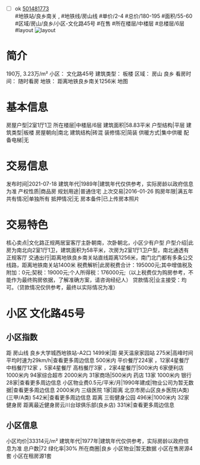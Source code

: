 - [ ] ok [501481773](https://bj.5i5j.com/ershoufang/501481773.html)  
 #地铁站/良乡南关 ,  #地铁线/房山线
#单价/2-4 #总价/180-195 #面积/55-60   #区域/房山/良乡/小区-文化路45号 #在售 #所在楼层/中楼层 #总楼层/6层 #layout 
![layout](http://image2a.5i5j.com/scm/HOUSE_CUSTOMER/53a653495c444ef7b7fff408abddb9c0.jpg_P5.jpg) 
# 简介 
 190万,  3.23万/m² 
小区： 文化路45号
建筑类型： 板楼
区域： 房山 良乡
看房时间： 随时看房
地铁： 距离地铁良乡南关1256米 地图
# 基本信息 
 房屋户型|2室1厅1卫
所在楼层|中楼层/6层
建筑面积|58.83平米
户型结构|平层
建筑类型|板楼
房屋朝向|南北
建筑结构|砖混
装修情况|简装
供暖方式|集中供暖
配备电梯|无
# 交易信息 
 发布时间|2021-07-18
建筑年代|1989年|建筑年代仅供参考，实际房龄以政府信息为准
产权性质|商品房
规划用途|普通住宅
上次交易|2016-01-26
购房年限|满五年
共有情况|单独所有
抵押情况|无
房本备件|已上传房本照片
# 交易特色 
 核心卖点|文化路正规两居室客厅主卧朝南，次卧朝北，小区少有户型
户型介绍|此房为南北向2室1厅1卫，建筑面积为58平米，次房为2室1厅1卫户型，南北通透有正规客厅
交通出行|距离地铁良乡南关站直线距离1256米，南门北门都有多条公交线路，距离地铁南关站1400米
税费解析|此房税费合计：195000元;其中增值税及附加：0元;契税：19000元;个人所得税：176000元;（以上税费仅为购房参考，不能作为最终购房依据，了解准确方案，请咨询经纪人）
贷款情况|业主接受：均可。（贷款情况仅供参考，最终以实际情况为准）
# 小区 文化路45号
## 小区指数 
 距 房山线 良乡大学城西地铁站-A2口 1499米|距 昊天温泉家园站 275米|高峰时间平均时速为29km/h|查看更多周边信息
500米内 平价餐厅224家 ，12家4星餐厅
中档餐厅12家 ，5家4星餐厅
高档餐厅3家 ，2家4星餐厅|500米内 6家便利店
1000米内 94家综合超市
2000米内 31家商场|500米内 药店 13家
1000米内 银行 28家|查看更多周边信息
小区物业费0.5元/平米/月|1990年建成|物业公司为暂无数据|查看更多周边信息
2000米内 三级医院 1家|距离 北京市房山区良乡医院(A类) (三甲/A类) 542米|查看更多周边信息
距离 三街健身公园 496米|1000米内 32家 健身房
距离最近健身房云川台球俱乐部(良乡店) 331米|查看更多周边信息
## 小区信息 
 小区均价|33314元/m²
建筑年代|1977年|建筑年代仅供参考，实际房龄以政府信息为准
总户数|72
绿化率|30%
所在商圈|良乡
小区物业|暂无数据
小区在售房源4套
小区在租房源1套
